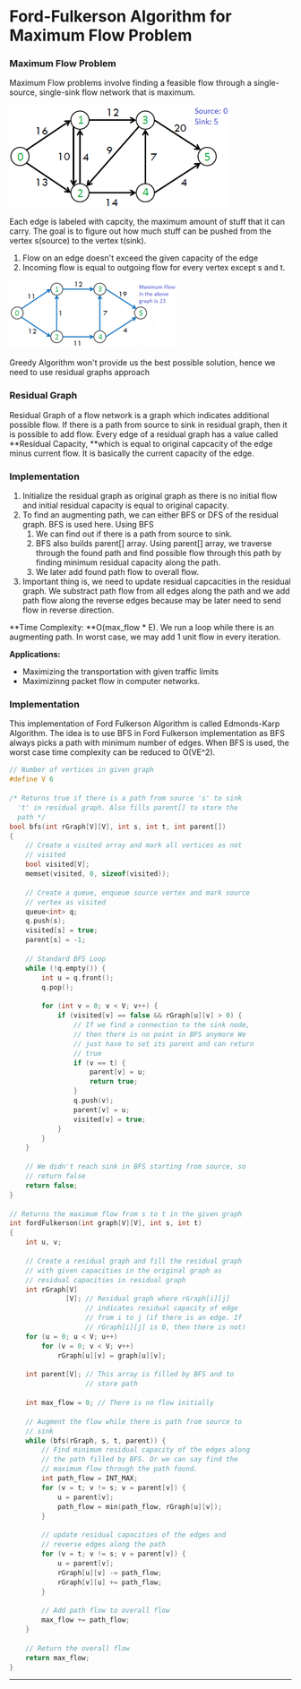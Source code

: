 # Ford-Fulkerson Algorithm for Maximum Flow Problem

### Maximum Flow Problem

Maximum Flow problems involve finding a feasible flow through a single-source, single-sink flow network that is maximum.

![](<../../../.gitbook/assets/image (21).png>)

Each edge is labeled with capcity, the maximum amount of stuff that it can carry. The goal is to figure out how much stuff can be pushed from the vertex s(source) to the vertex t(sink).

1. Flow on an edge doesn't exceed the given capacity of the edge
2. Incoming flow is equal to outgoing flow for every vertex except s and t.

![](<../../../.gitbook/assets/image (12).png>)

Greedy Algorithm won't provide us the best possible solution, hence we need to use residual graphs approach

### Residual Graph

Residual Graph of a flow network is a graph which indicates additional possible flow. If there is a path from source to sink in residual graph, then it is possible to add flow. Every edge of a residual graph has a value called **Residual Capacity, **which is equal to original capcacity of the edge minus current flow. It is basically the current capacity of the edge.

### Implementation

1. Initialize the residual graph as original graph as there is no initial flow and initial residual capacity is equal to original capacity.
2. To find an augmenting path, we can either BFS or DFS of the residual graph. BFS is used here. Using BFS
   1. We can find out if there is a path from source to sink.
   2. BFS also builds parent\[] array. Using parent\[] array, we traverse through the found path and find possible flow through this path by finding minimum residual capacity along the path.
   3. We later add found path flow to overall flow.
3. Important thing is, we need to update residual capcacities in the residual graph. We substract path flow from all edges along the path and we add path flow along the reverse edges because may be later need to send flow in reverse direction.

**Time Complexity: **O(max_flow \* E). We run a loop while there is an augmenting path. In worst case, we may add 1 unit flow in every iteration.

**Applications:**

* Maximizing the transportation with given traffic limits
* Maximizinng packet flow in computer networks.

### Implementation

This implementation of Ford Fulkerson Algorithm is called Edmonds-Karp Algorithm. The idea is to use BFS in Ford Fulkerson implementation as BFS always picks a path with minimum number of edges. When BFS is used, the worst case time complexity can be reduced to O(VE^2).

```cpp
// Number of vertices in given graph
#define V 6
 
/* Returns true if there is a path from source 's' to sink
  't' in residual graph. Also fills parent[] to store the
  path */
bool bfs(int rGraph[V][V], int s, int t, int parent[])
{
    // Create a visited array and mark all vertices as not
    // visited
    bool visited[V];
    memset(visited, 0, sizeof(visited));
 
    // Create a queue, enqueue source vertex and mark source
    // vertex as visited
    queue<int> q;
    q.push(s);
    visited[s] = true;
    parent[s] = -1;
 
    // Standard BFS Loop
    while (!q.empty()) {
        int u = q.front();
        q.pop();
 
        for (int v = 0; v < V; v++) {
            if (visited[v] == false && rGraph[u][v] > 0) {
                // If we find a connection to the sink node,
                // then there is no point in BFS anymore We
                // just have to set its parent and can return
                // true
                if (v == t) {
                    parent[v] = u;
                    return true;
                }
                q.push(v);
                parent[v] = u;
                visited[v] = true;
            }
        }
    }
 
    // We didn't reach sink in BFS starting from source, so
    // return false
    return false;
}
 
// Returns the maximum flow from s to t in the given graph
int fordFulkerson(int graph[V][V], int s, int t)
{
    int u, v;
 
    // Create a residual graph and fill the residual graph
    // with given capacities in the original graph as
    // residual capacities in residual graph
    int rGraph[V]
              [V]; // Residual graph where rGraph[i][j]
                   // indicates residual capacity of edge
                   // from i to j (if there is an edge. If
                   // rGraph[i][j] is 0, then there is not)
    for (u = 0; u < V; u++)
        for (v = 0; v < V; v++)
            rGraph[u][v] = graph[u][v];
 
    int parent[V]; // This array is filled by BFS and to
                   // store path
 
    int max_flow = 0; // There is no flow initially
 
    // Augment the flow while there is path from source to
    // sink
    while (bfs(rGraph, s, t, parent)) {
        // Find minimum residual capacity of the edges along
        // the path filled by BFS. Or we can say find the
        // maximum flow through the path found.
        int path_flow = INT_MAX;
        for (v = t; v != s; v = parent[v]) {
            u = parent[v];
            path_flow = min(path_flow, rGraph[u][v]);
        }
 
        // update residual capacities of the edges and
        // reverse edges along the path
        for (v = t; v != s; v = parent[v]) {
            u = parent[v];
            rGraph[u][v] -= path_flow;
            rGraph[v][u] += path_flow;
        }
 
        // Add path flow to overall flow
        max_flow += path_flow;
    }
 
    // Return the overall flow
    return max_flow;
}
```

****

